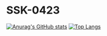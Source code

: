 # SSK-0423
[![Anurag's GitHub stats](https://github-readme-stats.vercel.app/api?username=SSK-0423&theme=cobalt)](https://github.com/anuraghazra/github-readme-stats)
[![Top Langs](https://github-readme-stats.vercel.app/api/top-langs/?username=SSK-0423&layout=compact&theme=merko)](https://github.com/anuraghazra/github-readme-stats)
